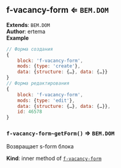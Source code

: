 <a name="module_f-vacancy-form"></a>

## f-vacancy-form ⇐ <code>BEM.DOM</code>
**Extends**: <code>BEM.DOM</code>  
**Author**: ertema  
**Example**  
```js
// Форма создания
{
    block: 'f-vacancy-form',
    mods: {type: 'create'},
    data: {structure: {…}, data: {…}}
}
// Форма редактирования
{
    block: 'f-vacancy-form',
    mods: {type: 'edit'},
    data: {structure: {…}, data: {…}},
    id: 46578
}
```
<a name="module_f-vacancy-form..getForm"></a>

### `f-vacancy-form~getForm()` ⇒ <code>BEM.DOM</code>
Возвращает s-form блока

**Kind**: inner method of [<code>f-vacancy-form</code>](#module_f-vacancy-form)  
